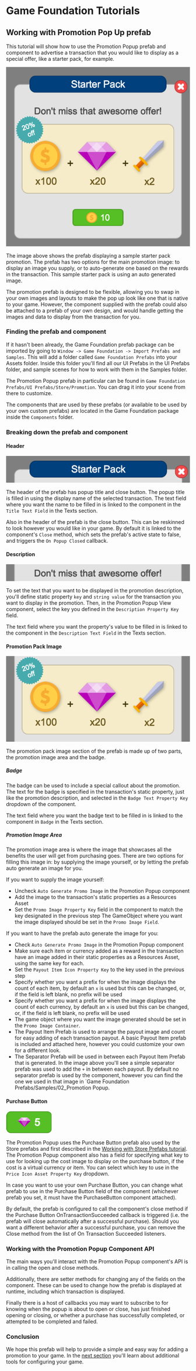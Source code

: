 # Game Foundation Tutorials

## Working with Promotion Pop Up prefab

This tutorial will show how to use the Promotion Popup prefab and component to advertise a transaction that you would like to display as a special offer, like a starter pack, for example.


![Promotion Pop Up Prefab in action](../images/promotion-popup-prefab-01.png)

The image above shows the prefab displaying a sample starter pack promotion.
The prefab has two options for the main promotion image: to display an image you supply, or to auto-generate one based on the rewards in the transaction.
This sample starter pack is using an auto generated image.

The promotion prefab is designed to be flexible, allowing you to swap in your own images and layouts to make the pop up look like one that is native to your game.
However, the component supplied with the prefab could also be attached to a prefab of your own design, and would handle getting the images and data to display from the transaction for you.

### Finding the prefab and component

If it hasn't been already, the Game Foundation prefab package can be imported by going to `Window -> Game Foundation -> Import Prefabs and Samples`.
This will add a folder called `Game Foundation Prefabs` into your Assets folder.
Inside this folder you'll find all our UI Prefabs in the UI Prefabs folder, and sample scenes for how to work with them in the Samples folder.

The Promotion Popup prefab in particular can be found in `Game Foundation Prefabs/UI Prefabs/Store/Promotion`.
You can drag it into your scene from there to customize.

The components that are used by these prefabs (or available to be used by your own custom prefabs) are located in the Game Foundation package inside the `Components` folder.

### Breaking down the prefab and component

#### Header

![Sample Promotion Header](../images/promotion-popup-prefab-03.png)

The header of the prefab has popup title and close button. 
The popup title is filled in using the display name of the selected transaction.
The text field where you want the name to be filled in is linked to the component in the `Title Text Field` in the Texts section.

Also in the header of the prefab is the close button.
This can be reskinned to look however you would like in your game.
By default it is linked to the component's `Close` method, which sets the prefab's active state to false, and triggers the `On Popup Closed` callback.

#### Description

![Sample Promotion Description](../images/promotion-popup-prefab-04.png)

To set the text that you want to be displayed in the promotion description, you'll define static property `key` and `string value` for the transaction you want to display in the promotion.
Then, in the Promotion Popup View component, select the key you defined in the `Description Property Key` field.

The text field where you want the property's value to be filled in is linked to the component in the `Description Text Field` in the Texts section.

#### Promotion Pack Image

![Sample Promotion Pack Image](../images/promotion-popup-prefab-02.png)

The promotion pack image section of the prefab is made up of two parts, the promotion image area and the badge.

##### Badge

The badge can be used to include a special callout about the promotion.
The text for the badge is specified in the transaction's static property, just like the promotion description, and selected in the `Badge Text Property Key` dropdown of the component.

The text field where you want the badge text to be filled in is linked to the component in `Badge` in the Texts section.

##### Promotion Image Area

The promotion image area is where the image that showcases all the benefits the user will get from purchasing goes.
There are two options for filling this image in: by supplying the image yourself, or by letting the prefab auto generate an image for you.

If you want to supply the image yourself:
- Uncheck `Auto Generate Promo Image` in the Promotion Popup component
- Add the image to the transaction's static properties as a Resources Asset
- Set the `Promo Image Property Key` field in the component to match the key designated in the previous step
The GameObject where you want the image displayed should be set in the `Promo Image Field`.

If you want to have the prefab auto generate the image for you:
- Check `Auto Generate Promo Image` in the Promotion Popup component
- Make sure each item or currency added as a reward in the transaction have an image added in their static properties as a Resources Asset, using the same key for each.
- Set the `Payout Item Icon Property Key` to the key used in the previous step
- Specify whether you want a prefix for when the image displays the count of each item, by default an `x` is used but this can be changed, or, if the field is left blank, no prefix will be used
- Specify whether you want a prefix for when the image displays the count of each currency, by default an `x` is used but this can be changed, or, if the field is left blank, no prefix will be used
- The game object where you want the image generated should be set in the `Promo Image Container`.
- The Payout Item Prefab is used to arrange the payout image and count for easy adding of each transaction payout. A basic Payout Item prefab is included and attached here, however you could customize your own for a different look.
- The Separator Prefab will be used in between each Payout Item Prefab that is generated. In the image above you'll see a simple separator prefab was used to add the `+` in between each payout.
By default no separator prefab is used by the component, however you can find the one we used in that image in `Game Foundation Prefabs/Samples/02_Promotion Popup.

#### Purchase Button

![Purchase Button](../images/store-prefab-03.png)

The Promotion Popup uses the Purchase Button prefab also used by the Store prefabs and first described in the [Working with Store Prefabs tutorial].
The Promotion Popup component also has a field for specifying what key to use for looking up the cost image to display on the purchase button, if the cost is a virtual currency or item.
You can select which key to use in the `Price Icon Asset Property Key` dropdown.

In case you want to use your own Purchase Button, you can change what prefab to use in the Purchase Button field of the component (whichever prefab you set, it must have the PurchaseButton component attached).

By default, the prefab is configured to call the component's close method if the Purchase Button OnTransactionSucceeded callback is triggered (i.e. the prefab will close automatically after a successful purchase).
Should you want a different behavior after a successful purchase, you can remove the Close method from the list of On Transaction Succeeded listeners.

### Working with the Promotion Popup Component API

The main ways you'll interact with the Promotion Popup component's API is in calling the open and close methods.

Additionally, there are setter methods for changing any of the fields on the component.
These can be used to change how the prefab is displayed at runtime, including which transaction is displayed.

Finally there is a host of callbacks you may want to subscribe to for knowing when the popup is about to open or close, has just finished opening or closing, or whether a purchase has successfully completed, or attempted to be completed and failed.

### Conclusion

We hope this prefab will help to provide a simple and easy way for adding a promotion to your game.
In the [next section] you'll learn about additional tools for configuring your game.






[Working with Store Prefabs tutorial]: 13-WorkingWithStorePrefabs.md#purchase-button-component
[next section]: 15-ConfigureYourGameWithParameters.md